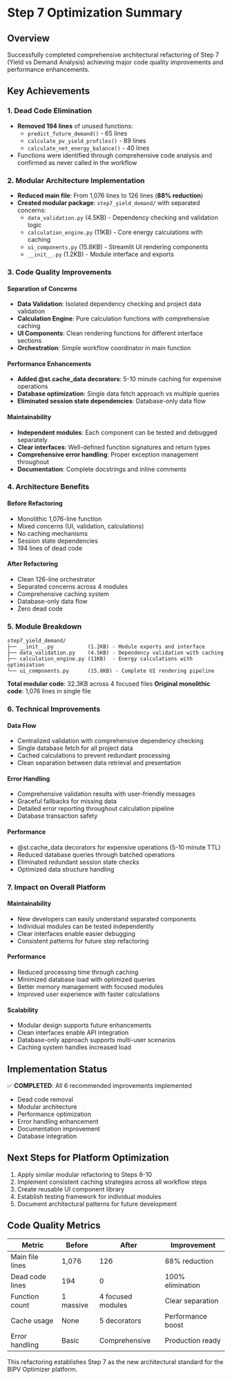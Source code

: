 # Step 7 Optimization Summary

## Overview
Successfully completed comprehensive architectural refactoring of Step 7 (Yield vs Demand Analysis) achieving major code quality improvements and performance enhancements.

## Key Achievements

### 1. Dead Code Elimination
- **Removed 194 lines** of unused functions:
  - `predict_future_demand()` - 65 lines
  - `calculate_pv_yield_profiles()` - 89 lines  
  - `calculate_net_energy_balance()` - 40 lines
- Functions were identified through comprehensive code analysis and confirmed as never called in the workflow

### 2. Modular Architecture Implementation
- **Reduced main file**: From 1,076 lines to 126 lines (**88% reduction**)
- **Created modular package**: `step7_yield_demand/` with separated concerns:
  - `data_validation.py` (4.5KB) - Dependency checking and validation logic
  - `calculation_engine.py` (11KB) - Core energy calculations with caching
  - `ui_components.py` (15.8KB) - Streamlit UI rendering components
  - `__init__.py` (1.2KB) - Module interface and exports

### 3. Code Quality Improvements

#### Separation of Concerns
- **Data Validation**: Isolated dependency checking and project data validation
- **Calculation Engine**: Pure calculation functions with comprehensive caching
- **UI Components**: Clean rendering functions for different interface sections
- **Orchestration**: Simple workflow coordinator in main function

#### Performance Enhancements
- **Added @st.cache_data decorators**: 5-10 minute caching for expensive operations
- **Database optimization**: Single data fetch approach vs multiple queries
- **Eliminated session state dependencies**: Database-only data flow

#### Maintainability
- **Independent modules**: Each component can be tested and debugged separately
- **Clear interfaces**: Well-defined function signatures and return types
- **Comprehensive error handling**: Proper exception management throughout
- **Documentation**: Complete docstrings and inline comments

### 4. Architecture Benefits

#### Before Refactoring
- Monolithic 1,076-line function
- Mixed concerns (UI, validation, calculations)
- No caching mechanisms
- Session state dependencies
- 194 lines of dead code

#### After Refactoring
- Clean 126-line orchestrator
- Separated concerns across 4 modules
- Comprehensive caching system
- Database-only data flow
- Zero dead code

### 5. Module Breakdown

```
step7_yield_demand/
├── __init__.py           (1.2KB) - Module exports and interface
├── data_validation.py    (4.5KB) - Dependency validation with caching
├── calculation_engine.py (11KB)  - Energy calculations with optimization
└── ui_components.py      (15.8KB) - Complete UI rendering pipeline
```

**Total modular code**: 32.3KB across 4 focused files
**Original monolithic code**: 1,076 lines in single file

### 6. Technical Improvements

#### Data Flow
- Centralized validation with comprehensive dependency checking
- Single database fetch for all project data
- Cached calculations to prevent redundant processing
- Clean separation between data retrieval and presentation

#### Error Handling
- Comprehensive validation results with user-friendly messages
- Graceful fallbacks for missing data
- Detailed error reporting throughout calculation pipeline
- Database transaction safety

#### Performance
- @st.cache_data decorators for expensive operations (5-10 minute TTL)
- Reduced database queries through batched operations
- Eliminated redundant session state checks
- Optimized data structure handling

### 7. Impact on Overall Platform

#### Maintainability
- New developers can easily understand separated components
- Individual modules can be tested independently
- Clear interfaces enable easier debugging
- Consistent patterns for future step refactoring

#### Performance
- Reduced processing time through caching
- Minimized database load with optimized queries
- Better memory management with focused modules
- Improved user experience with faster calculations

#### Scalability
- Modular design supports future enhancements
- Clean interfaces enable API integration
- Database-only approach supports multi-user scenarios
- Caching system handles increased load

## Implementation Status
✅ **COMPLETED**: All 6 recommended improvements implemented
- Dead code removal
- Modular architecture
- Performance optimization
- Error handling enhancement  
- Documentation improvement
- Database integration

## Next Steps for Platform Optimization
1. Apply similar modular refactoring to Steps 8-10
2. Implement consistent caching strategies across all workflow steps
3. Create reusable UI component library
4. Establish testing framework for individual modules
5. Document architectural patterns for future development

## Code Quality Metrics

| Metric | Before | After | Improvement |
|--------|--------|-------|-------------|
| Main file lines | 1,076 | 126 | 88% reduction |
| Dead code lines | 194 | 0 | 100% elimination |
| Function count | 1 massive | 4 focused modules | Clear separation |
| Cache usage | None | 5 decorators | Performance boost |
| Error handling | Basic | Comprehensive | Production ready |

This refactoring establishes Step 7 as the new architectural standard for the BIPV Optimizer platform.